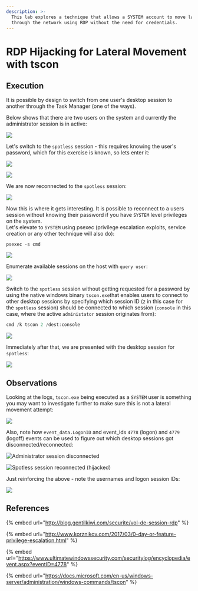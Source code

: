 ```yaml
---
description: >-
  This lab explores a technique that allows a SYSTEM account to move laterally
  through the network using RDP without the need for credentials.
---
```


# RDP Hijacking for Lateral Movement with tscon

## Execution

It is possible by design to switch from one user's desktop session to another through the Task Manager \(one of the ways\).

Below shows that there are two users on the system and currently the administrator session is in active:

![](../../.gitbook/assets/rdp-admin.png)

Let's switch to the `spotless` session - this requires knowing the user's password, which for this exercise is known, so lets enter it:

![](../../.gitbook/assets/rdp-login.png)

![](../../.gitbook/assets/rdp-password.png)

We are now reconnected to the `spotless` session:

![](../../.gitbook/assets/rdp-spotless.png)

Now this is where it gets interesting. It is possible to reconnect to a users session without knowing their password if you have `SYSTEM` level privileges on the system.   
Let's elevate to `SYSTEM` using psexec \(privilege escalation exploits, service creation or any other technique will also do\):

```text
psexec -s cmd
```

![](../../.gitbook/assets/rdp-system.png)

Enumerate available sessions on the host with `query user`:

![](../../.gitbook/assets/rdp-sessions.png)

Switch to the `spotless` session without getting requested for a password by using the native windows binary `tscon.exe`that enables users to connect to other desktop sessions by specifying which session ID \(`2` in this case for the `spotless` session\) should be connected to which session \(`console` in this case, where the active `administator` session originates from\):

```csharp
cmd /k tscon 2 /dest:console
```

![](../../.gitbook/assets/rdp-hijack-no-password.png)

Immediately after that, we are presented with the desktop session for `spotless`:

![](../../.gitbook/assets/rdp-spotless-with-system.png)

## Observations

Looking at the logs, `tscon.exe` being executed as a `SYSTEM` user is something you may want to investigate further to make sure this is not a lateral movement attempt:

![](../../.gitbook/assets/rdp-logs%20%281%29.png)

Also, note how `event_data.LogonID` and event\_ids `4778` \(logon\) and `4779` \(logoff\) events can be used to figure out which desktop sessions got disconnected/reconnected:

![Administrator session disconnected](../../.gitbook/assets/rdp-session-disconnect.png)

![Spotless session reconnected \(hijacked\)](../../.gitbook/assets/rdp-session-reconnect.png)

Just reinforcing the above - note the usernames and logon session IDs:

![](../../.gitbook/assets/rdp-logon-sessions.png)

## References

{% embed url="http://blog.gentilkiwi.com/securite/vol-de-session-rdp" %}

{% embed url="http://www.korznikov.com/2017/03/0-day-or-feature-privilege-escalation.html" %}

{% embed url="https://www.ultimatewindowssecurity.com/securitylog/encyclopedia/event.aspx?eventID=4778" %}

{% embed url="https://docs.microsoft.com/en-us/windows-server/administration/windows-commands/tscon" %}




